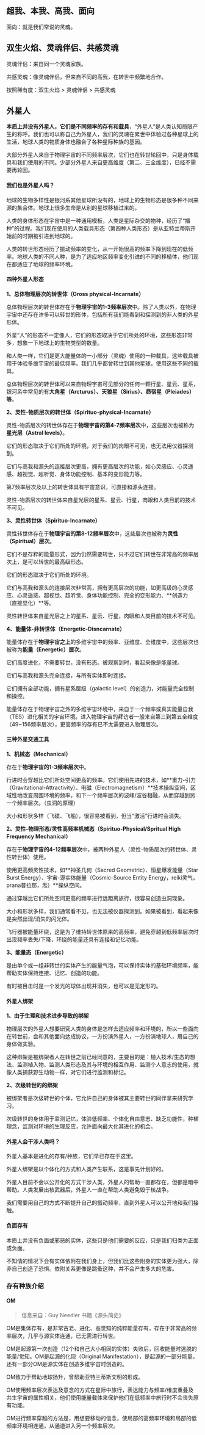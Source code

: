 ## 超我、本我、高我、面向

面向：就是我们常说的灵魂。

## 双生火焰、灵魂伴侣、共感灵魂

灵魂伴侣：来自同一个灵魂家族。

共感灵魂：像灵魂伴侣，但来自不同的高我，在转世中频繁地合作。

按照稀有度：双生火焰 > 灵魂伴侣 > 共感灵魂

## 外星人

**本质上并没有外星人，它们是不同频率的存有和载具**，“外星人”是人类认知局限产生的称呼。我们也可以称自己为外星人，我们的灵魂在累世中体验过各种星球上的生活，地球人类的物质身体也融合了各种星际种族的基因。

大部分外星人来自于物理宇宙的不同频率层次，它们也在转世轮回中，只是身体载具和我们使用的不同。少部分外星人来自更高维度（第二、三全维度），已经不需要再轮回。

#### 我们也是外星人吗？

地球的生物多样性是银河系其他星球所没有的，地球上的生物形态是很多种不同来源的集合体。地球上很多生命是从别的星球移植过来的。

人类的身体形态在宇宙中是一种通用模板，人类是星际杂交的物种，经历了“播种”的过程。我们现在使用的人类载具形态（第四种人类形态）是从亚特兰蒂斯开始前的时期被引进到地球的。

人类的转世形态经历了振动频率的变化，从一开始很高的频率下降到现在的低频率。地球人类的不同人种，是为了适应地区频率变化引进的不同的移植体，他们现在都适应了地球的频率环境。

#### 四种外星人形态

**1、总体物理层次的转世体（Gross physical-Incarnate）**

总体物理层次的转世体存在于**物理宇宙的1-3频率层次**中。除了人类以外，在物理宇宙中还存在许多可以转世的形体，包括所有我们能看到和探测到的非人类的外星形体。

外星“人”的形态不一定像人，它们的形态取决于它们所处的环境，这些形态非常多，想象一下地球上的生物类型的数量。

和人类一样，它们是更大能量体的一小部分（灵魂）使用的一种载具，这些载具被用于体验多维宇宙的最低频率。我们几乎都曾转世到其他星球，使用这些不同的载具。

总体物理层次的转世体可以来自物理宇宙可见部分的任何一颗行星、星云、星系，银河系中常见的有**大角星（Arcturus）、天狼星（Sirius）、昴宿星（Pleiades）等**。

**2、灵性-物质层次的转世体（Spirituo-physical-Incarnate）**

灵性-物质层次的转世体存在于**物理宇宙的第4-7频率层次**中，这些层次也被称为**星光层（Astral levels）**。

它们的形态取决于它们所处的环境，对于我们的肉眼不可见，也无法用仪器探测到。

它们与高我和源头的连接层次更高，拥有更高层次的功能，如心灵感应、心灵遥感、超视觉、超听觉、身体功能控制、基本的变形能力等。

第7频率层次及以上的转世体具有宇宙意识，可直接和源头连接。

灵性-物质层次的转世体来自星光层的星系、星云、行星，肉眼和人类目前的技术不可见。

**3、灵性转世体（Spirituo-Incarnate）**

灵性转世体存在于**物理宇宙的第8-12频率层次**中，这些层次也被称为**灵性（Spiritual）层次**。

它们不是存粹的能量形式，因为仍然需要转世，只不过它们转世在非常高的频率层次上，是可以转世的最高级形态。

它们的形态取决于它们所处的环境。

它们与高我和源头的连接层次非常高，拥有更高层次的功能，如更高级的心灵感应、心灵遥感、超视觉、超听觉、身体功能控制、完全的变形能力、**创造力（直接显化）**等。

灵性转世体来自星光层之上的星系、星云、行星，肉眼和人类目前的技术不可见。

**4、能量体-非转世体（Energetic-Disncarnate）**

能量体存在于**物理宇宙之上**的多维宇宙中的频率、亚维度、全维度中，这些层次也被称为**能量（Energetic）层次**。

它们高度进化，不需要转世，没有形态。被观察到时，看起来像是能量球。

它们与高我和源头完全连接，与所有实体即时连接。

它们拥有全部功能，拥有星系层级（galactic level）的创造力，对能量完全控制和操控。

能量体存在于物理宇宙之外的多维宇宙环境中，来自于一个频率或真实能量自我（TES）进化相关的宇宙环境。进入物理宇宙的拜访者一般来自第三到第五全维度（49~156频率层次），更高频率的存有已不太需要进入物理层次。

#### 三种外星交通工具

**1、机械态（Mechanical）**

存在于**物理宇宙的1-3频率层次**中。

行进时会穿越比它们所处空间更高的频率。它们使用先进的技术，如**重力-引力（Gravitational-Attractivity）、电磁（Electromagnetism）**技术操纵空间，区域性地改变周围环境的频率，和下一个频率层次的波峰/波谷相融，从而穿越到另一个频率层次。（虫洞的原理）

大小和形状多样（飞碟、飞船），很容易被看到，但当“激活”行进时会消失。

**2、灵性-物理形态/灵性高频率机械态（Spirituo-Physical/Spritual High Frequency Mechanical）**

存在于**物理宇宙的4-12频率层次**中，被两种外星人（灵性-物质层次的转世体、灵性转世体）使用。

使用更高频灵性技术，如**神圣几何（Sacred Geometric）、恒星爆发能量（Star Burst Energy）、宇宙-源实体能量（Cosmic-Source Entity Energy，reiki灵气，prana普拉那，炁）**操纵空间。

通过穿越比它们所处空间更高的频率进行远距离旅行，很容易创造虫洞现象。

大小和形状多样，我们通常看不见，也无法被仪器探测到。如果被看到，看起来像是突然出现/消失的闪光体。

飞行器被能量环绕，这是为了维持转世体原来的高频率，避免穿越到低频率层次时出现频率丢失/下降，环绕的能量还具有连接和记忆功能。

**3、能量态（Energetic）**

是由单个或一组非转世的实体产生的能量气泡，可以保持实体的基础环境频率，能帮助实体保持连接、记忆、创造的功能。

有时被目击时是一个发光的球体出现并消失，也可以是无定形的。

#### 外星人绑架

**1、由于生理和技术进步导致的绑架**

物理层次的外星人想要研究人类的身体是怎样去适应频率和环境的，所以一些面向在转世前，会和其他面向达成协议，一方扮演外星人，一方扮演地球人，用自己的身体做实验。

这种绑架是被绑架者人在转世之前已经同意的，主要目的是：植入技术/生态的想法、监测植入物、监测人类形态及其与环境的相互作用、监测个人意志的使用，就像人类捕获野生动物一样，对它们进行监测和标记。

**2、次级转世的的绑架**

被绑架者是次级转世的个体，它允许自己的身体被其主要转世的同伴拿来研究学习。

次级转世的身体用于监测记忆，体验低频率、个体化自由意志、缺乏功能性，种植理念，监测对环境的生理反应，允许面向最大化其进化的机会。

#### 外星人会干涉人类吗？

外星人基本是进化的存有/种族，它们早已存在于这里。

外星人绑架是以个体化的方式和人类产生联系，这是事先计划好的。

外星人目前不会以公开化的方式干涉人类，外星人的帮助一直都存在，但都是暗中帮助。人类发展出核武器后，外星人一直在帮助人类避免毁于核战争。

我们需要用自己的方式不断提升自己的振动频率，直到外星人可以公开地和我们接触。

#### 负面存有

本质上并没有负面或邪恶的实体，这些只是他们需要的反应，只是我们归类为正面或负面。

不知情的情况下会有实体依附在我们身上，但我们比这些附身的实体更为强大，除非自己创造了恐惧。依附关系更像是跳蚤这种，并不会产生多大的危害。

### 存有种族介绍

#### OM

> 信息来自：Guy Needler 书籍《源头简史》

OM是集体存有，是非常古老、进化、高觉知的纯粹能量存有，存在于非常高的频率层次，几乎与源实体连通，已无需进行转世。

OM是起源第一次创造（12个和自己大小相同的实体）失败后，回收能量时逃脱的能量/觉知。OM是起源的化现（Original Manifestation），是起源的一部分能量。还有一部分OM是源实体在创造多维宇宙时创造的。

OM致力于帮助地球扬升，曾帮助亚特兰蒂斯文明的形成。

OM使用频率层次表达及意念的方式在星际中旅行，表达能力与频率/维度重叠及共生宇宙的属性相关，他们使用能量载体来保护他们在低频率中旅行时不会丧失原有功能。

OM进行频率穿越的方法是，用想要移动的信念，使局部的高频率环境和局部的低频率环境相连通，从通道进入另一个频率层次。